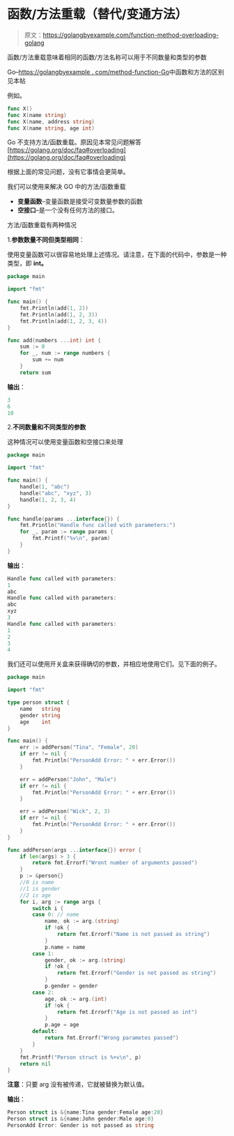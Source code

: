 # 函数/方法重载（替代/变通方法）

> 原文：<https://golangbyexample.com/function-method-overloading-golang>

函数/方法重载意味着相同的函数/方法名称可以用于不同数量和类型的参数

Go–[https://golangbyexample . com/method-function-Go](https://golangbyexample.com/difference-between-method-function-go)中函数和方法的区别见本帖

例如。

```go
func X()
func X(name string)
func X(name, address string)
func X(name string, age int)
```

Go 不支持方法/函数重载。原因见本常见问题解答[https://golang.org/doc/faq#overloading](https://golang.org/doc/faq#overloading)

根据上面的常见问题，没有它事情会更简单。

我们可以使用来解决 GO 中的方法/函数重载

*   **变量函数**–变量函数是接受可变数量参数的函数
*   **空接口**–是一个没有任何方法的接口。

方法/函数重载有两种情况

1.**参数数量不同但类型相同**：

使用变量函数可以很容易地处理上述情况。请注意，在下面的代码中，参数是一种类型，即 **int。**

```go
package main

import "fmt"

func main() {
    fmt.Println(add(1, 2))
    fmt.Println(add(1, 2, 3))
    fmt.Println(add(1, 2, 3, 4))
}

func add(numbers ...int) int {
    sum := 0
    for _, num := range numbers {
        sum += num
    }
    return sum
```

**输出**：

```go
3
6
10
```

2.**不同数量和不同类型的参数**

这种情况可以使用变量函数和空接口来处理

```go
package main

import "fmt"

func main() {
    handle(1, "abc")
    handle("abc", "xyz", 3)
    handle(1, 2, 3, 4)
}

func handle(params ...interface{}) {
    fmt.Println("Handle func called with parameters:")
    for _, param := range params {
        fmt.Printf("%v\n", param)
    }
}
```

**输出**：

```go
Handle func called with parameters:
1
abc
Handle func called with parameters:
abc
xyz
3
Handle func called with parameters:
1
2
3
4
```

我们还可以使用开关盒来获得确切的参数，并相应地使用它们。见下面的例子。

```go
package main

import "fmt"

type person struct {
    name   string
    gender string
    age    int
}

func main() {
    err := addPerson("Tina", "Female", 20)
    if err != nil {
        fmt.Println("PersonAdd Error: " + err.Error())
    }

    err = addPerson("John", "Male")
    if err != nil {
        fmt.Println("PersonAdd Error: " + err.Error())
    }

    err = addPerson("Wick", 2, 3)
    if err != nil {
        fmt.Println("PersonAdd Error: " + err.Error())
    }
}

func addPerson(args ...interface{}) error {
    if len(args) > 3 {
        return fmt.Errorf("Wront number of arguments passed")
    }
    p := &person{}
    //0 is name
    //1 is gender
    //2 is age
    for i, arg := range args {
        switch i {
        case 0: // name
            name, ok := arg.(string)
            if !ok {
                return fmt.Errorf("Name is not passed as string")
            }
            p.name = name
        case 1:
            gender, ok := arg.(string)
            if !ok {
                return fmt.Errorf("Gender is not passed as string")
            }
            p.gender = gender
        case 2:
            age, ok := arg.(int)
            if !ok {
                return fmt.Errorf("Age is not passed as int")
            }
            p.age = age
        default:
            return fmt.Errorf("Wrong parametes passed")
        }
    }
    fmt.Printf("Person struct is %+v\n", p)
    return nil
}
```

**注意**：只要 arg 没有被传递，它就被替换为默认值。

**输出**：

```go
Person struct is &{name:Tina gender:Female age:20}
Person struct is &{name:John gender:Male age:0}
PersonAdd Error: Gender is not passed as string
```